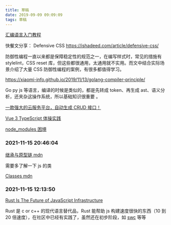 ```yaml
---
title: 草稿
date: 2019-09-09 09:09:09
tags: 草稿
---
```


[汇编语言入门教程](https://www.ruanyifeng.com/blog/2018/01/assembly-language-primer.html)

快餐文分享： Defensive CSS https://ishadeed.com/article/defensive-css/

防御性编程一直以来都是保障稳定性的规范之一，在编写样式时，常见的措施有 stylelint，CSS reset 库，但这些都很通用，太通用就不实用。而文中结合实际场景介绍了大量 CSS 防御性编程的案例，有很多都值得学习。

https://xiaomi-info.github.io/2019/11/13/golang-compiler-principle/

Go py js 等语言，编译的时候是类似的，都是先转成 token、再生成 ast、语义分析，还夹杂这操作系统，所以基础知识很重要 。

[一款强大的云服务平台，自动生成 CRUD 接口！](https://mp.weixin.qq.com/s/DGSNmxC6V3OvbX--3gHe4w)

[Vue 3 TypeScript 体操实践](https://bytedance.feishu.cn/docs/doccnHbubW35lrC0Hzvzx5LBR9f)

[node_modules 困境](https://zhuanlan.zhihu.com/p/137535779)

### 2021-11-15 20:46:04

[继承与原型链 mdn](https://developer.mozilla.org/zh-CN/docs/Web/JavaScript/Inheritance_and_the_prototype_chain)

需要多了解一下 js 的类

[Classes mdn](https://developer.mozilla.org/en-US/docs/Web/JavaScript/Reference/Classes)

### 2021-11-15 12:13:50

[Rust Is The Future of JavaScript Infrastructure](https://leerob.io/blog/rust)

Rust 是 c or c++ 的现代语言替代品，Rust 能帮助 js 构建速度很快的东西（10 到 20 倍速度），在社区中已经有实践了，虽然还在初步阶段，如 [swc](https://github.com/swc-project/swc) 等等
